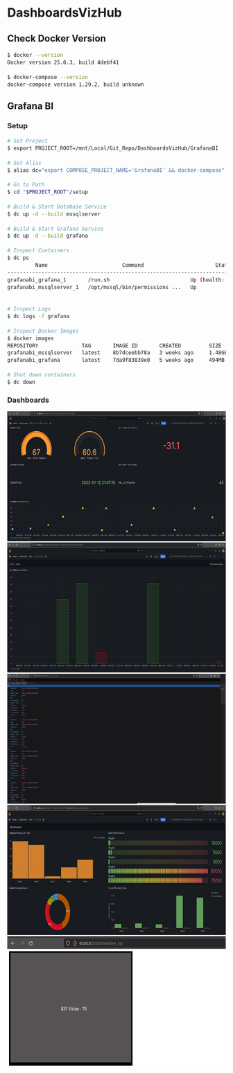 # DashboardsVizHub

## Check Docker Version

```bash
$ docker --version
Docker version 25.0.3, build 4debf41

$ docker-compose --version
docker-compose version 1.29.2, build unknown
```

## Grafana BI

### Setup

```bash
# Set Project 
$ export PROJECT_ROOT=/mnt/Local/Git_Repo/DashboardsVizHub/GrafanaBI

# Set Alias
$ alias dc="export COMPOSE_PROJECT_NAME='GrafanaBI' && docker-compose"

# Go to Path
$ cd "$PROJECT_ROOT"/setup

# Build & Start Database Service
$ dc up -d --build mssqlserver

# Build & Start Grafana Service
$ dc up -d --build grafana

# Inspect Containers
$ dc ps
         Name                        Command                       State                             Ports                   
-----------------------------------------------------------------------------------------------------------------------------
grafanabi_grafana_1       /run.sh                          Up (health: starting)   0.0.0.0:3033->3000/tcp,:::3033->3000/tcp  
grafanabi_mssqlserver_1   /opt/mssql/bin/permissions ...   Up                      0.0.0.0:14334->1433/tcp,:::14334->1433/tcp


# Inspect Logs
$ dc logs -f grafana 

# Inspect Docker Images
$ docker images
REPOSITORY              TAG       IMAGE ID       CREATED         SIZE
grafanabi_mssqlserver   latest    8b7dceebb78a   3 weeks ago     1.48GB
grafanabi_grafana       latest    7da9f83839e0   5 weeks ago     494MB

# Shut down containers
$ dc down
```

### Dashboards

<!-- ![](DocImages/Grafana_BI_Welcome_Page_.png)-->
<!-- <img src="DocImages/Welcome_Page.png" height ="300" width="700"> -->

<img src="DocImages/Tennis_Data_EDA.png" height ="300" width="700">

<img src="DocImages/Data_Link_EDA.png" height ="300" width="700">

<img src="DocImages/Http_Endpoint_Json_Data.png" height ="300" width="700">

<img src="DocImages/Http_Endpoint_EDA.png" height ="300" width="700">

<img src="DocImages/Realtime-value.png" height ="300" width="700">